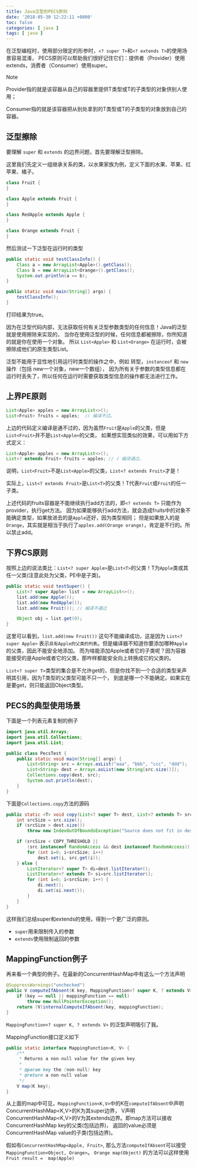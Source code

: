 ```yaml
---
title: Java泛型的PECS原则
date: '2018-05-30 12:22:11 +0800'
toc: false
categories: [ java ]
tags: [ java ]
---
```


在泛型编程时，使用部分限定的形参时，`<? super T>`和`<? extends T>`的使用场景容易混淆，
PECS原则可以帮助我们很好记住它们：提供者（Provider）使用extends，消费者（Consumer）使用super。

> [!NOTE]
> Provider指的就是该容器从自己的容器里提供T类型或T的子类型的对象供别人使用；
> 
> Consumer指的就是该容器把从别处拿到的T类型或T的子类型的对象放到自己的容器。

<!-- more -->

## 泛型擦除

要理解 `super` 和 `extends` 的边界问题，首先要理解泛型擦除。

这里我们先定义一组继承关系的类，以水果家族为例，定义下面的水果、苹果、红苹果、橘子。

``` java
class Fruit {
}

class Apple extends Fruit {
}

class RedApple extends Apple {
}

class Orange extends Fruit {
}
```

然后测试一下泛型在运行时的类型
``` java
public static void testClassInfo() {
    Class a = new ArrayList<Apple>().getClass();
    Class b = new ArrayList<Orange>().getClass();
    System.out.println(a == b);
}

public static void main(String[] args) {
    testClassInfo();
}
```

打印结果为true。

因为在泛型代码内部，无法获取任何有关泛型参数类型的任何信息！Java的泛型就是使用擦除来实现的，
当你在使用泛型的时候，任何信息都被擦除，你所知道的就是你在使用一个对象。
所以 `List<Apple>` 和 `List<Orange>` 在运行时，会被擦除成他们的原生类型List。

泛型不能用于显性地引用运行时类型的操作之中，例如 转型，`instanceof` 和 `new` 操作（包括 new一个对象，new一个数组），
因为所有关于参数的类型信息都在运行时丢失了，所以任何在运行时需要获取类型信息的操作都无法进行工作。

## 上界PE原则

``` java
List<Apple> apples = new ArrayList<>();
List<Fruit> fruits = apples;  // 编译不过。
```

上边的代码定义编译是通不过的，因为虽然`Fruit`是`Apple`的父类，但是`List<Fruit>`并不是`List<Apple>`的父类，
如果想实现类似的效果，可以用如下方式定义：

``` java
List<Apple> apples = new ArrayList<>();
List<? extends Fruit> fruits = apples; // √ 编译通过。
```

说明，`List<Fruit>`不是`List<Apple>`的父类，`List<? extends Fruit>`才是！

实际上，`List<? extends Fruit>`是`List<T>`的父类！T代表`Fruit`或`Fruit`的任一子类。

上述代码的fruits容器是不能继续执行add方法的，即`<? extends T>` 只能作为provider，执行get方法。
因为如果能够执行add方法，就会造成fruits中的对象不能确定类型，如果放进去的是`Apple`还好，因为类型相同；
但是如果放入的是`Orange`，其实就是相当于执行了`apples.add(Orange orange)`，肯定是不行的。所以禁止add。

## 下界CS原则

按照上边的说法类比：`List<? super Apple>`是`List<T>`的父类！T为`Apple`类或其任一父类(注意此处为父类，PE中是子类)。

``` java
public static void testSuper() {
    List<? super Apple> list = new ArrayList<>();
    list.add(new Apple());
    list.add(new RedApple());
    list.add(new Fruit()); // 编译不通过

    Object obj = list.get(0);
}
```

这里可以看到，`list.add(new Fruit())` 这句不能编译成功，这是因为 `List<? super Apple>` 
表示`具有Apple的父类的列表`。但是编译器不知道你要添加哪种`Apple`的父类，因此不能安全地添加。
而为啥能添加Apple或者它的子类呢？因为容器能接受的是Apple或者它的父类，那咋样都能安全向上转换成它的父类的。

`List<? super T>`类型的集合是不允许get的，但是你找不到一个合适的类型来声明其引用，因为T类型的父类型可能不只一个，
到底是哪一个不能确定。如果实在是要get，则只能返回Object类型。

## PECS的典型使用场景

下面是一个列表元素复制的例子

``` java
import java.util.Arrays;
import java.util.Collections;
import java.util.List;

public class PecsTest {
    public static void main(String[] args) {
        List<String> src = Arrays.asList("aaa", "bbb", "ccc", "ddd");
        List<String> dest = Arrays.asList(new String[src.size()]);
        Collections.copy(dest, src);
        System.out.println(dest);
    }
}
```

下面是`Collections.copy`方法的源码
``` java
public static <T> void copy(List<? super T> dest, List<? extends T> src) {
    int srcSize = src.size();
    if (srcSize > dest.size())
        throw new IndexOutOfBoundsException("Source does not fit in dest");

    if (srcSize < COPY_THRESHOLD ||
        (src instanceof RandomAccess && dest instanceof RandomAccess)) {
        for (int i=0; i<srcSize; i++)
            dest.set(i, src.get(i));
    } else {
        ListIterator<? super T> di=dest.listIterator();
        ListIterator<? extends T> si=src.listIterator();
        for (int i=0; i<srcSize; i++) {
            di.next();
            di.set(si.next());
        }
    }
}
```

这样我们总结super和extends的使用，得到一个更广泛的原则。

* `super`用来限制传入的参数
* `extends`使用限制返回的参数

## MappingFunction例子
再来看一个典型的例子。在最新的ConcurrentHashMap中有这么一个方法声明
``` java
@SuppressWarnings("unchecked")
public V computeIfAbsent(K key, MappingFunction<? super K, ? extends V> mappingFunction) {
    if (key == null || mappingFunction == null)
        throw new NullPointerException();
    return (V)internalComputeIfAbsent(key, mappingFunction);
}
```

`MappingFunction<? super K, ? extends V>` 的泛型声明吸引了我。

MappingFunction接口定义如下
``` java
public static interface MappingFunction<K, V> {
    /**
     * Returns a non-null value for the given key.
     *
     * @param key the (non-null) key
     * @return a non-null value
     */
    V map(K key);
}
```

从上面的map中可见，`MappingFunction<K,V>`中的K在`computeIfAbsent`中声明ConcurrentHashMap<K,V>的K为其super边界，
V声明ConcurrentHashMap<K,V>的V为其extends边界。即map方法可以接收ConcurrentHashMap key的父类(包括边界)，
返回的value必须是ConcurrentHashMap value的子类(包括边界)。

假如有`ConcurrentHashMap<Apple, Fruit>`, 那么方法`computeIfAbsent`可以接受`MappingFunction<Object, Orange>`。
`Orange map(Object)` 的方法可以这样使用 `Fruit result =  map(Apple)`